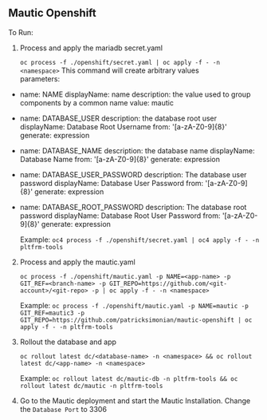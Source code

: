 ## Mautic Openshift

To Run:

1. Process and apply the mariadb secret.yaml

    ```oc process -f ./openshift/secret.yaml | oc apply -f - -n <namespace>```
 This command will create arbitrary values    
 parameters:
- name: NAME
  displayName: name
  description: the value used to group components by a common name
  value: mautic
- name: DATABASE_USER
  description: the database root user
  displayName: Database Root Username
  from: '[a-zA-Z0-9]{8}'
  generate: expression
- name: DATABASE_NAME
  description: the database name
  displayName: Database Name
  from: '[a-zA-Z0-9]{8}'
  generate: expression
- name: DATABASE_USER_PASSWORD
  description: The database user password
  displayName: Database User Password
  from: '[a-zA-Z0-9]{8}'
  generate: expression
- name: DATABASE_ROOT_PASSWORD
  description: The database root password
  displayName: Database Root User Password
  from: '[a-zA-Z0-9]{8}'
  generate: expression

    Example: ```oc4 process -f ./openshift/secret.yaml | oc4 apply -f - -n pltfrm-tools```

2. Process and apply the mautic.yaml

    ```oc process -f ./openshift/mautic.yaml -p NAME=<app-name> -p GIT_REF=<branch-name> -p GIT_REPO=https://github.com/<git-account>/<git-repo> -p | oc apply -f - -n <namespace>```

    Example: ```oc process -f ./openshift/mautic.yaml -p NAME=mautic -p GIT_REF=mautic3 -p GIT_REPO=https://github.com/patricksimonian/mautic-openshift | oc apply -f - -n pltfrm-tools```

3. Rollout the database and app

    ```oc rollout latest dc/<database-name> -n <namespace> && oc rollout latest dc/<app-name> -n <namespace>```

    Example: ```oc rollout latest dc/mautic-db -n pltfrm-tools && oc rollout latest dc/mautic -n pltfrm-tools```
    
4. Go to the Mautic deployment and start the Mautic Installation. Change the ```Database Port``` to 3306

